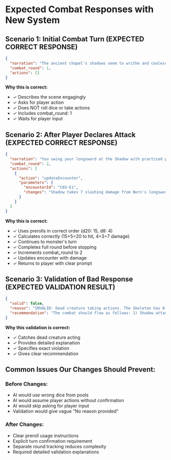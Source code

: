 # Expected Combat Responses with New System

## Scenario 1: Initial Combat Turn (EXPECTED CORRECT RESPONSE)

```json
{
  "narration": "The ancient chapel's shadows seem to writhe and coalesce as a dark form emerges from behind a toppled pew. The Shadow, a creature of pure darkness, glides silently toward you, its form rippling with malevolent energy. The temperature drops noticeably as it approaches, and you can feel the chill of the grave emanating from its insubstantial form.\n\nYou grip your longsword tighter, ready for battle. The Shadow hovers just out of reach, waiting for an opening.\n\nIt's your turn, Norn. You face the Shadow in this ruined chapel. What would you like to do?",
  "combat_round": 1,
  "actions": []
}
```

**Why this is correct:**
- ✓ Describes the scene engagingly
- ✓ Asks for player action
- ✓ Does NOT roll dice or take actions
- ✓ Includes combat_round: 1
- ✓ Waits for player input

## Scenario 2: After Player Declares Attack (EXPECTED CORRECT RESPONSE)

```json
{
  "narration": "You swing your longsword at the Shadow with practiced precision. Using the prerolled d20 of 15, plus your attack bonus of +5, your total attack roll is 20 - easily hitting the Shadow's AC of 12!\n\nYour blade cuts through the creature's ethereal form. Using the prerolled d8 of 4, plus your damage modifier of +3, you deal 7 points of slashing damage to the Shadow. It recoils, its form flickering as your blessed steel disrupts its essence.\n\nThe Shadow retaliates, reaching out with tendrils of darkness to drain your life force. Using the prerolled d20 of 8, plus its attack bonus of +4, it rolls a total of 12. The attack misses your AC of 19 as you deflect the grasping shadows with your shield.\n\nThe round ends with the Shadow wounded but still dangerous, hovering before you in the dim chapel light.\n\nRound 2 begins. It's your turn again, Norn. The Shadow has taken 7 damage and appears weakened. What would you like to do?",
  "combat_round": 2,
  "actions": [
    {
      "action": "updateEncounter",
      "parameters": {
        "encounterId": "C03-E1",
        "changes": "Shadow takes 7 slashing damage from Norn's longsword attack. HP reduced from 16 to 9."
      }
    }
  ]
}
```

**Why this is correct:**
- ✓ Uses prerolls in correct order (d20: 15, d8: 4)
- ✓ Calculates correctly (15+5=20 to hit, 4+3=7 damage)
- ✓ Continues to monster's turn
- ✓ Completes full round before stopping
- ✓ Increments combat_round to 2
- ✓ Updates encounter with damage
- ✓ Returns to player with clear prompt

## Scenario 3: Validation of Bad Response (EXPECTED VALIDATION RESULT)

```json
{
  "valid": false,
  "reason": "INVALID: Dead creature taking actions. The Skeleton has 0 HP and status 'dead' but is described as 'rising again and attacking' in the narration. Dead creatures cannot take any actions in combat. The skeleton's attack roll and damage should not have occurred.",
  "recommendation": "The combat should flow as follows: 1) Shadow attacks Norn (miss with roll of 16 vs AC 19), 2) Skip skeleton's turn entirely as it is dead, 3) Return to Norn's turn for round 2. No damage should be dealt to Norn from the skeleton."
}
```

**Why this validation is correct:**
- ✓ Catches dead creature acting
- ✓ Provides detailed explanation
- ✓ Specifies exact violation
- ✓ Gives clear recommendation

## Common Issues Our Changes Should Prevent:

### Before Changes:
- AI would use wrong dice from pools
- AI would assume player actions without confirmation
- AI would skip asking for player input
- Validation would give vague "No reason provided"

### After Changes:
- Clear preroll usage instructions
- Explicit turn confirmation requirement
- Separate round tracking reduces complexity
- Required detailed validation explanations